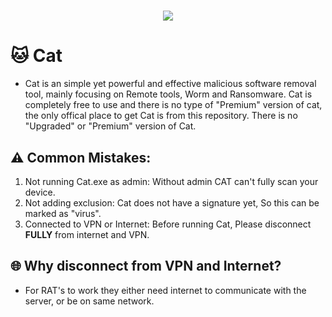 <h1 align="center"><img src="https://readme-typing-svg.demolab.com?font=Fira+Code&size=24&duration=2000&pause=500&color=00FF00&center=true&vCenter=true&width=500&lines=C+A+T;Malicious+Software+Removal+Tool."></h1>

# 🐱 Cat

- Cat is an simple yet powerful and effective malicious software removal tool, mainly focusing on Remote tools, Worm and Ransomware. Cat is completely free to use and there is no type of "Premium" version of cat, the only offical place to get Cat is from this repository. There is no "Upgraded" or "Premium" version of Cat.

## ⚠ Common Mistakes:
1. Not running Cat.exe as admin: Without admin CAT can't fully scan your device.
2. Not adding exclusion: Cat does not have a signature yet, So this can be marked as "virus".
3. Connected to VPN or Internet: Before running Cat, Please disconnect **FULLY** from internet and VPN.

## 🌐 Why disconnect from VPN and Internet?
- For RAT's to work they either need internet to communicate with the server, or be on same network.
